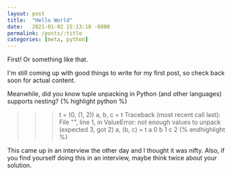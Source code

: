 ```yaml
---
layout: post
title:  "Hello World"
date:   2021-01-02 15:13:18 -0800
permalink: /posts/:title
categories: [meta, python]
---
```

First!
Or something like that.

I'm still coming up with good things to write for my first post, so check back soon for actual content.

Meanwhile, did you know tuple unpacking in Python (and other languages) supports nesting?
{% highlight python %}
>>> t = (0, (1, 2))
>>> a, b, c = t
Traceback (most recent call last):
  File "<stdin>", line 1, in <module>
ValueError: not enough values to unpack (expected 3, got 2)
>>> a, (b, c) = t
>>> a
0
>>> b
1
>>> c
2
{% endhighlight %}

This came up in an interview the other day and I thought it was nifty.
Also, if you find yourself doing this in an interview, maybe think twice about your solution.